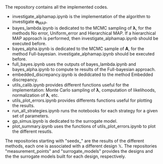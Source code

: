 The repository contains all the implemented codes. 

- investigate_alphamap.ipynb is the implementation of the algorithm to investigate $\boldsymbol{\alpha}_{\text{MAP}}.$
- bayes_lambda.ipynb is dedicated to the MCMC sampling of $\boldsymbol{\lambda}$, for the methods No error, Uniform_error and Hierarchical MAP. If a hierarchical MAP approach is performed, then investigate_alphamap.ipynb should be executed before.
- bayes_alpha.ipynb is dedicated to the MCMC sample of $\boldsymbol{A}$, for the method Full-bayesian. investigate_alphamap.ipynb should be executed before.
- full_bayes.ipynb uses the outputs of bayes_lambda.ipynb and bayes_alpha.ipynb to compute te results of the Full-bayesian approach.
- embedded_discrepancy.ipynb is dedidcated to the method Embedded discrepancy.
- utils_calib.ipynb provides different functions useful for the implementation: Monte Carlo sampling of $\boldsymbol{\lambda}$, computation of likelihoods, normalization of $\boldsymbol{\lambda}$, etc.
- utils_plot_errors.ipynb provides differents functions useful for plotting the results.
- run_all_strategies.ipynb runs the notebooks for each strategy for a given set of parameters.
- gp_simus.ipynb is dedicated to the surrogate model.
- plot_summary.ipynb uses the functions of utils_plot_errors.ipynb to plot the different resutls.

The repositories starting with "seedx_" are the results of the different methods, each one is associated with a different design $\mathbb{X}$. The repositories "measurement_points" and "surrogate_models" provides the designs and the the surrogate models built for each design, respectively.
